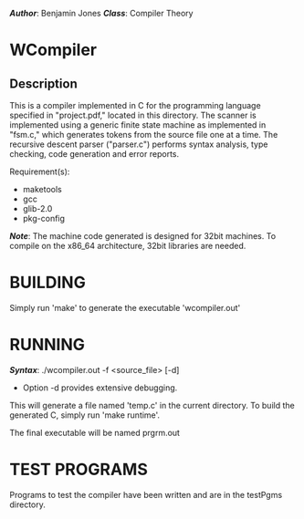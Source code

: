 ***Author***: Benjamin Jones
***Class***: Compiler Theory

WCompiler
=========

Description
-----------

This is a compiler implemented in C for the programming language specified in "project.pdf,"
located in this directory. The scanner is implemented using a generic finite state machine
as implemented in "fsm.c," which generates tokens from the source file one at a time. The 
recursive descent parser ("parser.c") performs syntax analysis, type checking, code
generation and error reports.

Requirement(s):
  * maketools
  * gcc
  * glib-2.0
  * pkg-config

***Note***: The machine code generated is designed for 32bit machines. To compile on the x86_64
architecture, 32bit libraries are needed.

BUILDING
========

Simply run 'make' to generate the executable 'wcompiler.out'

RUNNING
=======

***Syntax***: ./wcompiler.out -f <source_file> [-d]
  * Option -d provides extensive debugging.

This will generate a file named 'temp.c' in the current directory. To build the generated C,
simply run 'make runtime'.

The final executable will be named prgrm.out

TEST PROGRAMS
=============

Programs to test the compiler have been written and are in the testPgms directory.
